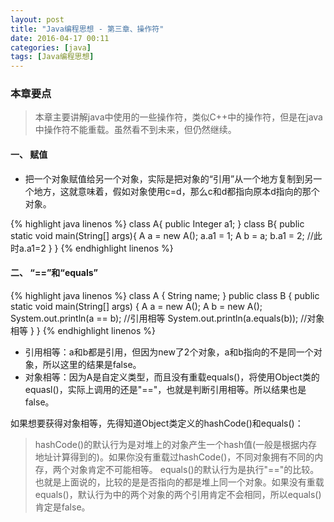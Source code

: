 ```yaml
---
layout: post
title: "Java编程思想 - 第三章、操作符"
date: 2016-04-17 00:11
categories: [java]
tags: [Java编程思想]
---
```


### 本章要点

> 本章主要讲解java中使用的一些操作符，类似C++中的操作符，但是在java中操作符不能重载。虽然看不到未来，但仍然继续。

#### 一、 赋值

* 把一个对象赋值给另一个对象，实际是把对象的“引用”从一个地方复制到另一个地方，这就意味着，假如对象使用c=d，那么c和d都指向原本d指向的那个对象。

{% highlight java linenos %}
class A{
    public Integer a1;
}
class B{
    public static void main(String[] args){
    	A a = new A();
        a.a1 = 1;
        A b = a;
        b.a1 = 2;
        //此时a.a1=2
    }
}
{% endhighlight linenos %}

#### 二、 “==”和“equals”

{% highlight java linenos %}
class A {
	String name;
}
public class B {
	public static void main(String[] args) {
    	A a = new A(); A b = new A();
        System.out.println(a == b); //引用相等
        System.out.println(a.equals(b)); //对象相等
	}
}
{% endhighlight linenos %}

* 引用相等：a和b都是引用，但因为new了2个对象，a和b指向的不是同一个对象，所以这里的结果是false。
* 对象相等：因为A是自定义类型，而且没有重载equals()，将使用Object类的equasl()，实际上调用的还是"=="，也就是判断引用相等。所以结果也是false。

如果想要获得对象相等，先得知道Object类定义的hashCode()和equals()：

> hashCode()的默认行为是对堆上的对象产生一个hash值(一般是根据内存地址计算得到的)。如果你没有重载过hashCode()，不同对象拥有不同的内存，两个对象肯定不可能相等。
    equals()的默认行为是执行"=="的比较。也就是上面说的，比较的是是否指向的都是堆上同一个对象。如果没有重载equals()，默认行为中的两个对象的两个引用肯定不会相同，所以equals()肯定是false。
